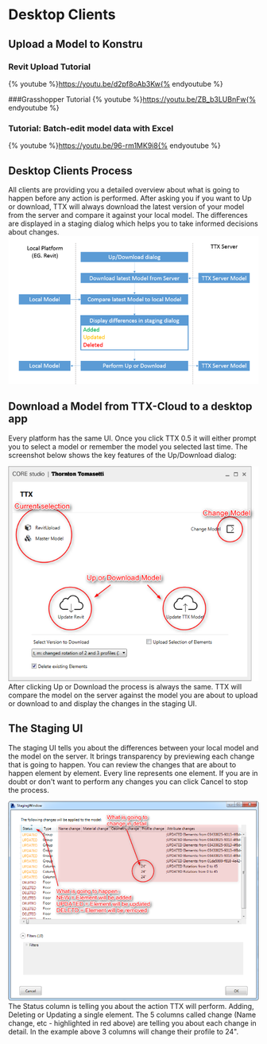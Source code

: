 # Desktop Clients

## Upload a Model to Konstru
### Revit Upload Tutorial
{% youtube %}https://youtu.be/d2pf8oAb3Kw{% endyoutube %}

###Grasshopper Tutorial
{% youtube %}https://youtu.be/ZB_b3LUBnFw{% endyoutube %}

### Tutorial: Batch-edit model data with Excel
{% youtube %}https://youtu.be/96-rm1MK9i8{% endyoutube %}

## Desktop Clients Process
All clients are providing you a detailed overview about what is going to happen before any action is performed. After asking you if you want to Up or download, TTX will always download the latest version of your model from the server and compare it against your local model. The differences are displayed in a staging dialog which helps you to take informed decisions about changes.
![](images/UI/StagingProcess.png)

## Download a Model from TTX-Cloud to a desktop app
Every platform has the same UI. Once you click TTX 0.5 it will either prompt you to select a model or remember the model you selected last time. The screenshot below shows the key features of the Up/Download dialog:

![](images/UI/UpDownloadDialog.png)
After clicking Up or Download the process is always the same. TTX will compare the model on the server against the model you are about to upload or download to and display the changes in the staging UI.
## The Staging UI
The staging UI tells you about the differences between your local model and the model on the server. It brings transparency by previewing each change that is going to happen. You can review the changes that are about to happen element by element. Every line represents one element. If you are in doubt or don't want to perform any changes you can click Cancel to stop the process.

![](images/UI/StagingWindow.png)
The Status column is telling you about the action TTX will perform. Adding, Deleting or Updating a single element. The 5 columns called change (Name change, etc - highlighted in red above) are telling you about each change in detail. In the example above 3 columns will change their profile to 24". 